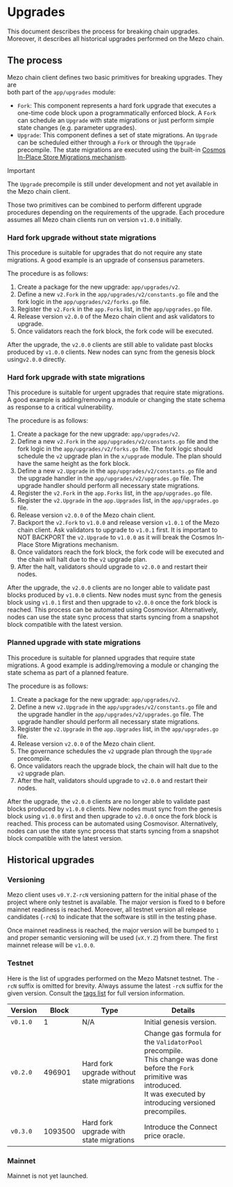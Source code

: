 # Upgrades

This document describes the process for breaking chain upgrades. 
Moreover, it describes all historical upgrades performed on the Mezo chain.

## The process

Mezo chain client defines two basic primitives for breaking upgrades. They are  
both part of the `app/upgrades` module:
- `Fork`: This component represents a hard fork upgrade that executes a one-time 
  code block upon a programmatically enforced block. A `Fork` can schedule an 
  `Upgrade` with state migrations or just perform simple state changes (e.g. parameter upgrades).
- `Upgrade`: This component defines a set of state migrations. An `Upgrade` 
  can be scheduled either through a `Fork` or through the `Upgrade` precompile. 
  The state migrations are executed using the built-in 
  [Cosmos In-Place Store Migrations mechanism](https://docs.cosmos.network/v0.52/learn/advanced/upgrade).

> [!IMPORTANT]
> The `Upgrade` precompile is still under development and not yet available in the Mezo chain client.

Those two primitives can be combined to perform different upgrade procedures
depending on the requirements of the upgrade. Each procedure assumes
all Mezo chain clients run on version `v1.0.0` initially.

### Hard fork upgrade without state migrations

This procedure is suitable for upgrades that do not require any state migrations.
A good example is an upgrade of consensus parameters. 

The procedure is as follows:
1. Create a package for the new upgrade: `app/upgrades/v2`.
2. Define a new `v2.Fork` in the `app/upgrades/v2/constants.go` file and the 
   fork logic in the `app/upgrades/v2/forks.go` file.
3. Register the `v2.Fork` in the `app.Forks` list, in the `app/upgrades.go` file.
4. Release version `v2.0.0` of the Mezo chain client and ask validators to upgrade.
5. Once validators reach the fork block, the fork code will be executed.

After the upgrade, the `v2.0.0` clients are still able to validate past blocks produced
by `v1.0.0` clients. New nodes can sync from the genesis block using`v2.0.0` directly.

### Hard fork upgrade with state migrations

This procedure is suitable for urgent upgrades that require state migrations.
A good example is adding/removing a module or changing the state schema as
response to a critical vulnerability.

The procedure is as follows:
1. Create a package for the new upgrade: `app/upgrades/v2`.
2. Define a new `v2.Fork` in the `app/upgrades/v2/constants.go` file and the
   fork logic in the `app/upgrades/v2/forks.go` file. The fork logic
   should schedule the `v2` upgrade plan in the `x/upgrade` module. The plan
   should have the same height as the fork block.
3. Define a new `v2.Upgrade` in the `app/upgrades/v2/constants.go` file and the
   upgrade handler in the `app/upgrades/v2/upgrades.go` file. The upgrade handler
   should perform all necessary state migrations.
4. Register the `v2.Fork` in the `app.Forks` list, in the `app/upgrades.go` file.
5. Register the `v2.Upgrade` in the `app.Upgrades` list, in the `app/upgrades.go` file.
6. Release version `v2.0.0` of the Mezo chain client.
7. Backport the `v2.Fork` to `v1.0.0` and release version `v1.0.1` of the Mezo 
   chain client. Ask validators to upgrade to `v1.0.1` first. It is important 
   to NOT BACKPORT the `v2.Upgrade` to `v1.0.0` as it will break the 
   Cosmos In-Place Store Migrations mechanism.
8. Once validators reach the fork block, the fork code will be executed and the
   chain will halt due to the `v2` upgrade plan.
9. After the halt, validators should upgrade to `v2.0.0` and restart their nodes.

After the upgrade, the `v2.0.0` clients are no longer able to validate past blocks
produced by `v1.0.0` clients. New nodes must sync from the genesis block using
`v1.0.1` first and then upgrade to `v2.0.0` once the fork block is reached.
This process can be automated using Cosmovisor. Alternatively, nodes can
use the state sync process that starts syncing from a snapshot block
compatible with the latest version.

### Planned upgrade with state migrations

This procedure is suitable for planned upgrades that require state migrations.
A good example is adding/removing a module or changing the state schema 
as part of a planned feature.

The procedure is as follows:
1. Create a package for the new upgrade: `app/upgrades/v2`.
2. Define a new `v2.Upgrade` in the `app/upgrades/v2/constants.go` file and the
   upgrade handler in the `app/upgrades/v2/upgrades.go` file. The upgrade handler
   should perform all necessary state migrations.
3. Register the `v2.Upgrade` in the `app.Upgrades` list, in the `app/upgrades.go` file.
4. Release version `v2.0.0` of the Mezo chain client.
5. The governance schedules the `v2` upgrade plan through the `Upgrade` precompile.
6. Once validators reach the upgrade block, the chain will halt due to the `v2` upgrade plan.
7. After the halt, validators should upgrade to `v2.0.0` and restart their nodes.

After the upgrade, the `v2.0.0` clients are no longer able to validate past blocks
produced by `v1.0.0` clients. New nodes must sync from the genesis block using
`v1.0.0` first and then upgrade to `v2.0.0` once the fork block is reached.
This process can be automated using Cosmovisor. Alternatively, nodes can
use the state sync process that starts syncing from a snapshot block
compatible with the latest version.

## Historical upgrades

### Versioning

Mezo client uses `v0.Y.Z-rcN` versioning pattern for the initial phase
of the project where only testnet is available. The major version is fixed 
to `0` before mainnet readiness is reached. Moreover, all testnet
version all release candidates (`-rcN`) to indicate that the software is
still in the testing phase.

Once mainnet readiness is reached, the major version will be bumped to `1`
and proper semantic versioning will be used (`vX.Y.Z`) from there. 
The first mainnet release will be `v1.0.0`.

### Testnet

Here is the list of upgrades performed on the Mezo Matsnet testnet.
The `-rcN` suffix is omitted for brevity. Always assume the latest `-rcN` suffix
for the given version. Consult the [tags list](https://github.com/mezo-org/mezod/tags)
for full version information.

| Version  | Block   | Type                                       | Details                                                                                                                                                                                 |
|----------|---------|--------------------------------------------|-----------------------------------------------------------------------------------------------------------------------------------------------------------------------------------------|
| `v0.1.0` | 1       | N/A                                        | Initial genesis version.                                                                                                                                                                |
| `v0.2.0` | 496901  | Hard fork upgrade without state migrations | Change gas formula for the `ValidatorPool` precompile. <br/>This change was done before the `Fork` primitive was introduced. <br/>It was executed by introducing versioned precompiles. |
| `v0.3.0` | 1093500 | Hard fork upgrade with state migrations    | Introduce the Connect price oracle.                                                                                                                                                     |

### Mainnet

Mainnet is not yet launched.